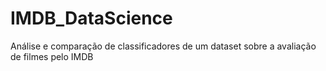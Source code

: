 # IMDB_DataScience
Análise e comparação de classificadores de um dataset sobre a avaliação de filmes pelo IMDB
